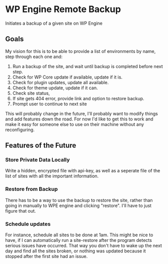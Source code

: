 # WP Engine Remote Backup
Initiates a backup of a given site on WP Engine

## Goals

My vision for this is to be able to provide a list of environments by name, step through each one and:

1. Run a backup of the site, and wait until backup is completed before next step. 
2. Check for WP Core update if available, update if it is. 
3. Check for plugin updates, update all available. 
4. Check for theme update, update if it can. 
5. Check site status, 
6. If site gets 404 error, provide link and option to restore backup. 
7. Prompt user to continue to next site

This will probably change in the future, I'll probably want to modify things and add features down the road. For now I'd like to get this to work and make it easy for someone else to use on their machine without any reconfiguring.

## Features of the Future

### Store Private Data Locally
Write a hidden, encrypted file with api-key, as well as a seperate file of the list of sites with all the important information.

### Restore from Backup
There has to be a way to use the backup to restore the site, rather than going in manually to WPE engine and clicking "restore". I'll have to just figure that out.

### Schedule updates
For instance, schedule all sites to be done at 1am. This might be nice to have, if I can automatically run a site-restore after the program detects serious issues have occurred. That way you don't have to wake up the next day and find all the sites broken, or nothing was updated because it stopped after the first site had an issue.
